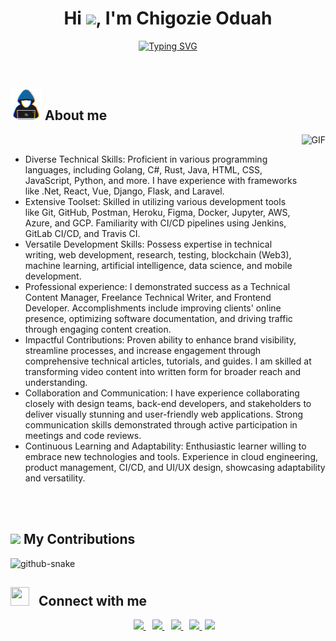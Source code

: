 
<h1 align="center"><b>Hi <img src="https://media.giphy.com/media/hvRJCLFzcasrR4ia7z/giphy.gif" width="35">, I'm Chigozie Oduah </b></h1>

<p align="center">
<a href="https://git.io/typing-svg"><img src="http://readme-typing-svg.herokuapp.com?font=Fira+Code&duration=3000&pause=2000&center=true&vCenter=true&width=561&lines=Self-taught;Passionate+about+the+power+of+documentation;Skilled+in+crafting+compelling+code+narratives" alt="Typing SVG" /></a>
</p>


<br>


## <picture><img src = "./about_me.gif" width = 50px></picture> **About me**

<picture><img align="right" top="500" height="300" alt="GIF" src="https://media.giphy.com/media/SWoSkN6DxTszqIKEqv/giphy.gif"></picture>

<br>

* Diverse Technical Skills: Proficient in various programming languages, including Golang, C#, Rust, Java, HTML, CSS, JavaScript, Python, and more. I have experience with frameworks like .Net, React, Vue, Django, Flask, and Laravel.
* Extensive Toolset: Skilled in utilizing various development tools like Git, GitHub, Postman, Heroku, Figma, Docker, Jupyter, AWS, Azure, and GCP. Familiarity with CI/CD pipelines using Jenkins, GitLab CI/CD, and Travis CI.
* Versatile Development Skills: Possess expertise in technical writing, web development, research, testing, blockchain (Web3), machine learning, artificial intelligence, data science, and mobile development.
* Professional experience: I demonstrated success as a Technical Content Manager, Freelance Technical Writer, and Frontend Developer. Accomplishments include improving clients' online presence, optimizing software documentation, and driving traffic through engaging content creation.
* Impactful Contributions: Proven ability to enhance brand visibility, streamline processes, and increase engagement through comprehensive technical articles, tutorials, and guides. I am skilled at transforming video content into written form for broader reach and understanding.
* Collaboration and Communication: I have experience collaborating closely with design teams, back-end developers, and stakeholders to deliver visually stunning and user-friendly web applications. Strong communication skills demonstrated through active participation in meetings and code reviews.
* Continuous Learning and Adaptability: Enthusiastic learner willing to embrace new technologies and tools. Experience in cloud engineering, product management, CI/CD, and UI/UX design, showcasing adaptability and versatility.

<br><br>

## <picture><img src="https://media2.giphy.com/media/QssGEmpkyEOhBCb7e1/giphy.gif?cid=ecf05e47a0n3gi1bfqntqmob8g9aid1oyj2wr3ds3mg700bl&rid=giphy.gif" width ="25"></picture> **My Contributions**
<picture>
  <source media="(prefers-color-scheme: dark)" srcset="https://raw.githubusercontent.com/TheGhoulRe/TheGhoulRe/output/github-contribution-grid-snake-dark.svg" />
  <source media="(prefers-color-scheme: light)" srcset="https://raw.githubusercontent.com/TheGhoulRe/TheGhoulRe/output/github-contribution-grid-snake.svg" />
  <img alt="github-snake" src="https://raw.githubusercontent.com/TheGhoulRe/TheGhoulRe/output/github-contribution-grid-snake.svg" />
</picture>

## <img src="https://media.giphy.com/media/iY8CRBdQXODJSCERIr/giphy.gif" width="30" height="30" style="margin-right: 10px;"> **Connect with me**

<p align="center">
	<div align="center"  class="icons-social" style="margin-left: 10px;">
		<a style="margin-left: 10px;"  target="_blank" href="https://www.linkedin.com/in/chigozie-o/">
			<img src="https://img.icons8.com/doodle/40/000000/linkedin--v2.png">
		</a>
		<a style="margin-left: 10px;" target="_blank" href="https://github.com/GhoulKingR">
			<img src="https://img.icons8.com/doodle/40/000000/github--v1.png">
		</a>
		<!-- <a style="margin-left: 10px;" target="_blank" href="https://stackoverflow.com/users/12053852/saurabh-chavan?tab=profile">
			<img src="https://img.icons8.com/external-tal-revivo-color-tal-revivo/40/000000/external-stack-overflow-is-a-question-and-answer-site-for-professional-logo-color-tal-revivo.png">
		</a> -->
		<a style="margin-left: 10px;" target="_blank" href="https://linktr.ee/ghoulkingr">
			<img src="https://img.icons8.com/external-sketchy-juicy-fish/0.6x/external-blog-online-services-sketchy-sketchy-juicy-fish.png">
		</a>
		<!-- <a style="margin-left: 10px;" target="_blank" href="https://instagram.com/100rabhch">
			<img src="https://img.icons8.com/doodle/40/000000/instagram-new--v2.png">
		</a> -->
		<a style="margin-left: 10px;" target="_blank" href="https://twitter.com/GhoulKingR">
			<img src="https://img.icons8.com/doodle/1x/twitter-squared--v2.png" >
		</a>
		<!-- <a style="margin-left: 10px;" target="_blank" href="https://www.youtube.com/channel/UC-ZdNkKNHC6KguDqNFKO2Nw?view_as=subscriber">
			<img src="https://img.icons8.com/doodle/1x/youtube--v2.png" >
		</a> -->
		<a style="margin-left: 5px;" target="_blank" href="https://docs.google.com/document/d/1hVJ4_qfOelQ8jKrc7OPd9aE3vW3f7vh901le4ww-sj8/edit?usp=sharing">
			<img src="https://img.icons8.com/plasticine/0.5x/resume.png" >
		</a>
	</div>
</p>

